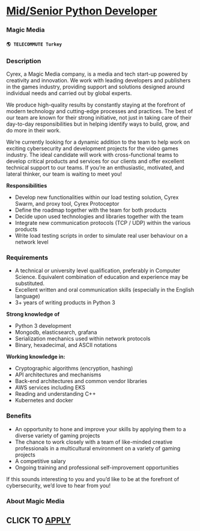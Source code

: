 # [Mid/Senior Python Developer](https://www.remotewlb.com/apply/mid-senior-python-developer)  
### Magic Media  
#### `🌎 TELECOMMUTE Turkey`  

### **Description**

Cyrex, a Magic Media company, is a media and tech start-up powered by creativity and innovation. We work with leading developers and publishers in the games industry, providing support and solutions designed around individual needs and carried out by global experts.

  
We produce high-quality results by constantly staying at the forefront of modern technology and cutting-edge processes and practices. The best of our team are known for their strong initiative, not just in taking care of their day-to-day responsibilities but in helping identify ways to build, grow, and do more in their work.

  
We’re currently looking for a dynamic addition to the team to help work on exciting cybersecurity and development projects for the video games industry. The ideal candidate will work with cross-functional teams to develop critical products and services for our clients and offer excellent technical support to our teams. If you’re an enthusiastic, motivated, and lateral thinker, our team is waiting to meet you!  

**Responsibilities**

  * Develop new functionalities within our load testing solution, Cyrex Swarm, and proxy tool, Cyrex Protoceptor 
  * Define the roadmap together with the team for both products
  * Decide upon used technologies and libraries together with the team
  * Integrate new communication protocols (TCP / UDP) within the various products
  * Write load testing scripts in order to simulate real user behaviour on a network level

### **Requirements**

  * A technical or university level qualification, preferably in Computer Science. Equivalent combination of education and experience may be substituted.
  * Excellent written and oral communication skills (especially in the English language)
  * 3+ years of writing products in Python 3

**Strong knowledge of**

  * Python 3 development
  * Mongodb, elasticsearch, grafana
  * Serialization mechanics used within network protocols
  * Binary, hexadecimal, and ASCII notations

**Working knowledge in:**

  * Cryptographic algorithms (encryption, hashing)
  * API architectures and mechanisms
  * Back-end architectures and common vendor libraries
  * AWS services including EKS
  * Reading and understanding C++
  * Kubernetes and docker

### **Benefits**

  * An opportunity to hone and improve your skills by applying them to a diverse variety of gaming projects
  * The chance to work closely with a team of like-minded creative professionals in a multicultural environment on a variety of gaming projects
  * A competitive salary
  * Ongoing training and professional self-improvement opportunities

If this sounds interesting to you and you’d like to be at the forefront of cybersecurity, we’d love to hear from you!

###  **About Magic Media**

  
## CLICK TO [APPLY](https://www.remotewlb.com/apply/mid-senior-python-developer)

